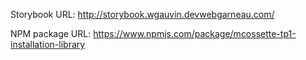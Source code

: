 Storybook URL:
http://storybook.wgauvin.devwebgarneau.com/

NPM package URL:
https://www.npmjs.com/package/mcossette-tp1-installation-library
